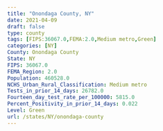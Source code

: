 ```yaml
---
title: "Onondaga County, NY"
date: 2021-04-09
draft: false
type: county
tags: [FIPS:36067.0,FEMA:2.0,Medium metro,Green]
categories: [NY]
County: Onondaga County
State: NY
FIPS: 36067.0
FEMA_Region: 2.0
Population: 460528.0
NCHS_Urban_Rural_Classification: Medium metro
Tests_in_prior_14_days: 26782.0
Fourteen_day_test_rate_per_100000: 5815.0
Percent_Positivity_in_prior_14_days: 0.022
Level: Green
url: /states/NY/onondaga-county
---
```



